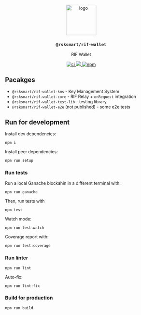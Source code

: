 <p align="middle">
  <img src="https://www.rifos.org/assets/img/logo.svg" alt="logo" height="100" >
</p>
<h3 align="middle"><code>@rsksmart/rif-wallet</code></h3>
<p align="middle">
  RIF Wallet
</p>
<p align="middle">
  <a href="https://github.com/rsksmart/rif-wallet/actions/workflows/ci.yml" alt="ci">
    <img src="https://github.com/rsksmart/rif-wallet/actions/workflows/ci.yml/badge.svg" alt="ci" />
  </a>
  <a href="https://lgtm.com/projects/g/rsksmart/rif-wallet/context:javascript">
    <img src="https://img.shields.io/lgtm/grade/javascript/github/rsksmart/rif-wallet" />
  </a>
  <a href="https://badge.fury.io/js/%40rsksmart%2Frif-wallet">
    <img src="https://badge.fury.io/js/%40rsksmart%2Frif-wallet.svg" alt="npm" />
  </a>
</p>

## Pacakges

- `@rsksmart/rif-wallet-kms` - Key Management System
- `@rsksmart/rif-wallet-core` - RIF Relay + `onRequest` integration
- `@rsksmart/rif-wallet-test-lib` - testing library
- `@rsksmart/rif-wallet-e2e` (not published) - some e2e tests

## Run for development

Install dev dependencies:

```
npm i
```

Install peer dependencies:

```
npm run setup
```

### Run tests

Run a local Ganache blockahin in a different terminal with:

```
npm run ganache
```

Then, run tests with

```
npm test
```

Watch mode:

```
npm run test:watch
```

Coverage report with:

```
npm run test:coverage
```

### Run linter

```
npm run lint
```

Auto-fix:

```
npm run lint:fix
```

### Build for production

```
npm run build
```
